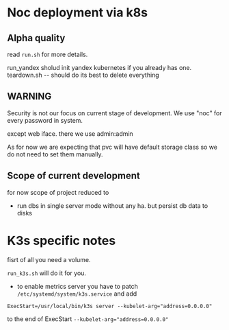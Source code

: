 # Noc deployment via k8s


## Alpha quality


read `run.sh` for more details.

run_yandex sholud init yandex kubernetes if you already has one.
teardown.sh -- should do its best to delete everything  


## WARNING


Security is not our focus on current stage of development. 
We use "noc" for every password in system. 

except web iface. there we use admin:admin 

As for now we are expecting that pvc will have default storage class so we do not need to set them manually.

## Scope of current development

for now scope of project reduced to
- run dbs in single server mode without any ha. but persist db data to disks

K3s specific notes
==================

fisrt of all you need a volume.

`run_k3s.sh` will do it for you. 

* to enable metrics server you have to patch 
`/etc/systemd/system/k3s.service`
and add 
```
ExecStart=/usr/local/bin/k3s server --kubelet-arg="address=0.0.0.0"
```
to the end of ExecStart
 `--kubelet-arg="address=0.0.0.0"` 

